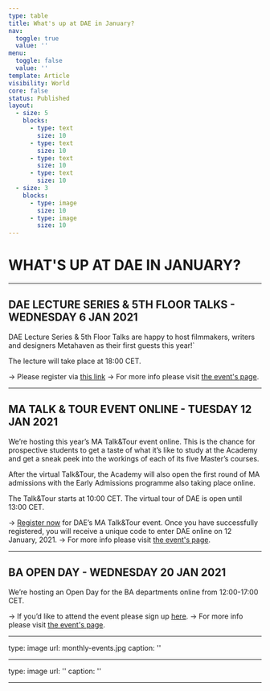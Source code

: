 ```yaml
---
type: table
title: What's up at DAE in January?
nav:
  toggle: true
  value: ''
menu:
  toggle: false
  value: ''
template: Article
visibility: World
core: false
status: Published
layout:
  - size: 5
    blocks:
      - type: text
        size: 10
      - type: text
        size: 10
      - type: text
        size: 10
      - type: text
        size: 10
  - size: 3
    blocks:
      - type: image
        size: 10
      - type: image
        size: 10
---
```


# WHAT'S UP AT DAE IN JANUARY?

---

## DAE LECTURE SERIES & 5TH FLOOR TALKS - WEDNESDAY 6 JAN 2021 

DAE Lecture Series & 5th Floor Talks are happy to host filmmakers, writers and designers Metahaven as their first guests this year!`  

The lecture will take place at 18:00 CET. 

→ Please register via [this link](https://www.eventbrite.co.uk/e/135115192177) 
→ For more info please visit [the event's page](https://www.designacademy.nl/p/about-dae/events/5th-floor-talks-metahaven).

---

## MA TALK & TOUR EVENT ONLINE - TUESDAY 12 JAN 2021 

We’re hosting this year’s MA Talk&Tour event online. This is the chance for prospective students to get a taste of what it’s like to study at the Academy and get a sneak peek into the workings of each of its five Master’s courses. 

After the virtual Talk&Tour, the Academy will also open the first round of MA admissions with the Early Admissions programme also taking place online. 

The Talk&Tour starts at 10:00 CET.
The virtual tour of DAE is open until 13:00 CET.

→ [Register now](https://www.eventbrite.nl/e/design-acadeny-eindhoven-masters-talk-tour-registration-133234402685) for DAE’s MA Talk&Tour event. Once you have successfully registered, you will receive a unique code to enter DAE online on 12 January, 2021. 
→ For more info please visit [the event's page](https://www.designacademy.nl/p/about-dae/events/masters-talk-and-tour-and-early-admissions-online).

---

## BA OPEN DAY - WEDNESDAY 20 JAN 2021 

We’re hosting an Open Day for the BA departments online from 12:00-17:00 CET.  

→ If you’d like to attend the event please sign up [here](https://www.eventbrite.nl/e/design-academy-eindhoven-bachelors-open-day-registration-132378249909). 
→ For more info please visit [the event's page](https://www.designacademy.nl/p/about-dae/events/bachelor-open-day-online).

---

type: image
url: monthly-events.jpg
caption: ''

---

type: image
url: ''
caption: ''

---
